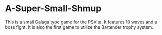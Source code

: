 # A-Super-Small-Shmup
This is a small Galaga type game for the PSVita. It features 10 waves and a boss fight. It is also the first game to utilize the Bartender trophy system.
